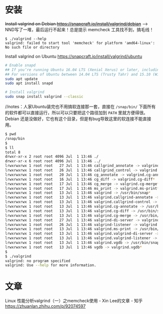 
# 安装

~~Install valgrind on Debian https://snapcraft.io/install/valgrind/debian~~  -->  NND写了一堆，最后运行不起来！总是提示 memcheck 工具找不到，搞毛线！
```
$ ./valgrind --help
valgrind: failed to start tool 'memcheck' for platform 'amd64-linux': No such file or directory
```

Install valgrind on Ubuntu https://snapcraft.io/install/valgrind/ubuntu
```sh
# Enable snapd
## If you’re running Ubuntu 16.04 LTS (Xenial Xerus) or later, including Ubuntu 18.04 LTS (Bionic Beaver) and Ubuntu 20.04 LTS (Focal Fossa), you don’t need to do anything. Snap is already installed and ready to go.
## For versions of Ubuntu between 14.04 LTS (Trusty Tahr) and 15.10 (Wily Werewolf), as well as Ubuntu flavours that don’t include snap by default, snap can be installed from the Ubuntu Software Centre by searching for snapd. Alternatively, snapd can be installed from the command line:
sudo apt update
sudo apt install snapd

# Install valgrind
sudo snap install valgrind --classic
```

//notes：人家Ubuntu装完也不用搞软连接那一套，直接在 `/snap/bin/` 下面所有的软件都可以直接运行，所以可以只要把这个路径加到 `PATH` 里就方便得很。Debian 还是没做好，它也有这个目录，但是有bug导致这里的软连接不能直接用。
```sh
$ pwd
/snap/bin
$ 
$ ll
total 8
drwxr-xr-x 2 root root 4096 Jul  1 13:46 ./
drwxr-xr-x 6 root root 4096 Jul  1 13:46 ../
lrwxrwxrwx 1 root root   27 Jul  1 13:46 callgrind_annotate -> valgrind.callgrind-annotate*
lrwxrwxrwx 1 root root   26 Jul  1 13:46 callgrind_control -> valgrind.callgrind-control*
lrwxrwxrwx 1 root root   20 Jul  1 13:46 cg_annotate -> valgrind.cg-annotate*
lrwxrwxrwx 1 root root   16 Jul  1 13:46 cg_diff -> valgrind.cg-diff*
lrwxrwxrwx 1 root root   17 Jul  1 13:46 cg_merge -> valgrind.cg-merge*
lrwxrwxrwx 1 root root   17 Jul  1 13:46 ms_print -> valgrind.ms-print*
lrwxrwxrwx 1 root root   13 Jul  1 13:46 valgrind -> /usr/bin/snap*
lrwxrwxrwx 1 root root   13 Jul  1 13:46 valgrind.callgrind-annotate -> /usr/bin/snap*
lrwxrwxrwx 1 root root   13 Jul  1 13:46 valgrind.callgrind-control -> /usr/bin/snap*
lrwxrwxrwx 1 root root   13 Jul  1 13:46 valgrind.cg-annotate -> /usr/bin/snap*
lrwxrwxrwx 1 root root   13 Jul  1 13:46 valgrind.cg-diff -> /usr/bin/snap*
lrwxrwxrwx 1 root root   13 Jul  1 13:46 valgrind.cg-merge -> /usr/bin/snap*
lrwxrwxrwx 1 root root   27 Jul  1 13:46 valgrind-di-server -> valgrind.valgrind-di-server*
lrwxrwxrwx 1 root root   26 Jul  1 13:46 valgrind-listener -> valgrind.valgrind-listener*
lrwxrwxrwx 1 root root   13 Jul  1 13:46 valgrind.ms-print -> /usr/bin/snap*
lrwxrwxrwx 1 root root   13 Jul  1 13:46 valgrind.valgrind-di-server -> /usr/bin/snap*
lrwxrwxrwx 1 root root   13 Jul  1 13:46 valgrind.valgrind-listener -> /usr/bin/snap*
lrwxrwxrwx 1 root root   13 Jul  1 13:46 valgrind.vgdb -> /usr/bin/snap*
lrwxrwxrwx 1 root root   13 Jul  1 13:46 vgdb -> valgrind.vgdb*
$ 
$ ./valgrind
valgrind: no program specified
valgrind: Use --help for more information.
```

# 文章

Linux 性能分析valgrind（一）之memcheck使用 - Xin Lee的文章 - 知乎 https://zhuanlan.zhihu.com/p/92074597
